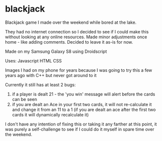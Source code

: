 # blackjack
Blackjack game I made over the weekend while bored at the lake.

They had no internet connection so I decided to see if I could make this without looking at any online resources.
Made minor adjustments once home - like adding comments.  Decided to leave it as-is for now.

Made on my Samsung Galaxy S8 using Droidscript

Uses:
Javascript
HTML
CSS

Images I had on my phone for years because I was going to try this a few years ago with C++ but never got around to it

Currently it still has at least 2 bugs:
1) if a player is dealt 21 - the 'you win' message will alert before the cards can be seen
2) if you are dealt an Ace in your first two cards, it will not re-calculate it and change it from an 11 to a 1 
(if you are dealt an ace after the first two cards it will dynamically recalculate it)

I don't have any intention of fixing this or taking it any farther at this point, it was purely a self-challenge to 
see if I could do it myself in spare time over the weekend.

